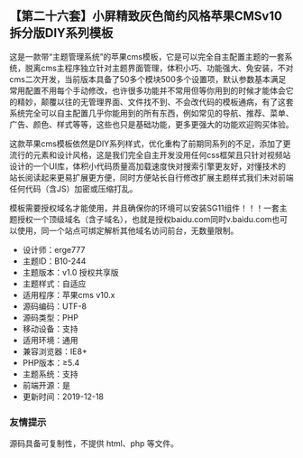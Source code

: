## 【第二十六套】小屏精致灰色简约风格苹果CMSv10拆分版DIY系列模板

这是一款带“主题管理系统”的苹果cms模板，它是可以完全自主配置主题的一套系统，脱离cms主程序独立针对主题界面管理，体积小巧、功能强大、免安装，不对cms二次开发，当前版本具备了50多个模块500多个设置项，默认参数基本满足常用配置不用每个手动修改，也许很多功能并不常用但等你用到的时候才能体会它的精妙，颠覆以往的无管理界面、文件找不到、不会改代码的模板通病，有了这套系统完全可以自主配置几乎你能用到的所有东西，例如常见的导航、推荐、菜单、广告、颜色、样式等等，这些也只是基础功能，更多更强大的功能欢迎购买体验。

这款苹果cms模板依然是DIY系列样式，优化重构了前期同系列的不足，添加了更流行的元素和设计风格，这是我们完全自主开发没用任何css框架且只针对视频站设计的一个UI库，体积小代码质量高加载速度快对搜索引擎更友好，对懂技术的站长阅读起来更易扩展更方便，同时方便站长自行修改扩展主题样式我们未对前端任何代码（含JS）加密或压缩打乱。

模板需要授权域名才能使用，并且确保你的环境可以安装SG11组件！！！一套主题授权一个顶级域名（含子域名），也就是授权baidu.com同时v.baidu.com也可以使用，同一个站点可绑定解析其他域名访问前台，无数量限制。

- 设计师：erge777
- 主题ID：B10-244
- 主题版本：v1.0 授权共享版
- 主题样式：自适应
- 适用程序：苹果cms v10.x
- 源码编码：UTF-8
- 源码类型：PHP
- 移动设备：支持
- 适用环境：通用
- 兼容浏览器：IE8+
- PHP版本：≥5.4
- 主题系统：支持
- 前端开源：是
- 更新时间：2019-12-18 

### 友情提示

源码具备可复制性，不提供 html、php 等文件。